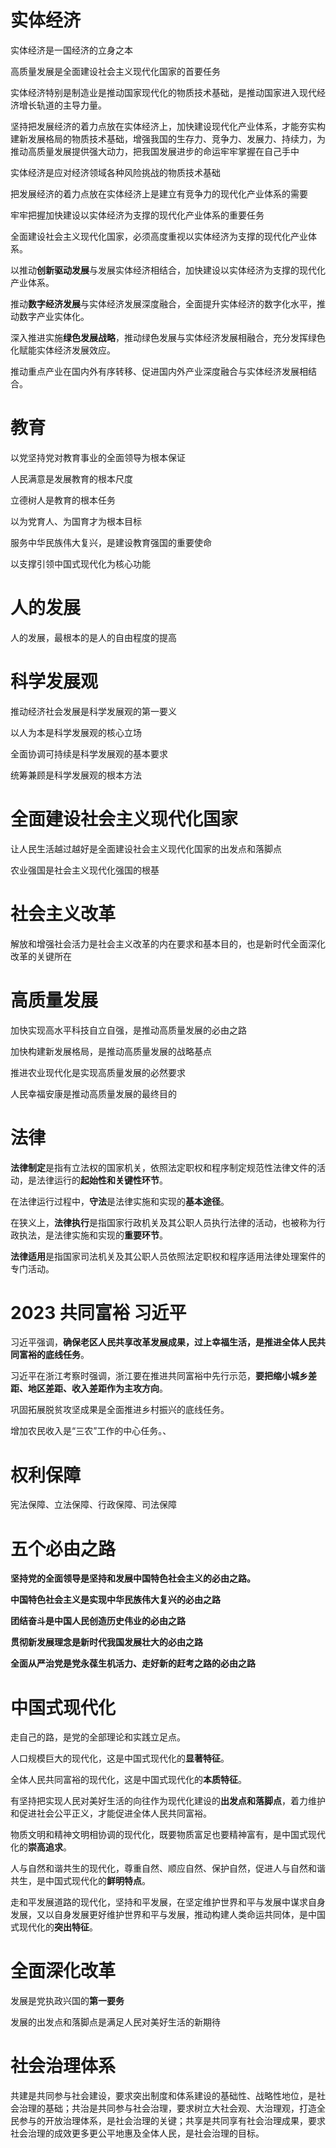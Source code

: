 # 实体经济

实体经济是一国经济的立身之本

高质量发展是全面建设社会主义现代化国家的首要任务

实体经济特别是制造业是推动国家现代化的物质技术基础，是推动国家进入现代经济增长轨道的主导力量。

坚持把发展经济的着力点放在实体经济上，加快建设现代化产业体系，才能夯实构建新发展格局的物质技术基础，增强我国的生存力、竞争力、发展力、持续力，为推动高质量发展提供强大动力，把我国发展进步的命运牢牢掌握在自己手中

实体经济是应对经济领域各种风险挑战的物质技术基础

把发展经济的着力点放在实体经济上是建立有竞争力的现代化产业体系的需要

牢牢把握加快建设以实体经济为支撑的现代化产业体系的重要任务

全面建设社会主义现代化国家，必须高度重视以实体经济为支撑的现代化产业体系。

以推动**创新驱动发展**与发展实体经济相结合，加快建设以实体经济为支撑的现代化产业体系。

推动**数字经济发展**与实体经济发展深度融合，全面提升实体经济的数字化水平，推动数字产业实体化。

深入推进实施**绿色发展战略**，推动绿色发展与实体经济发展相融合，充分发挥绿色化赋能实体经济发展效应。

推动重点产业在国内外有序转移、促进国内外产业深度融合与实体经济发展相结合。

# 教育

以党坚持党对教育事业的全面领导为根本保证

人民满意是发展教育的根本尺度

立德树人是教育的根本任务

以为党育人、为国育才为根本目标

服务中华民族伟大复兴，是建设教育强国的重要使命

以支撑引领中国式现代化为核心功能

# 人的发展

人的发展，最根本的是人的自由程度的提高

# 科学发展观

推动经济社会发展是科学发展观的第一要义

以人为本是科学发展观的核心立场

全面协调可持续是科学发展观的基本要求

统筹兼顾是科学发展观的根本方法

# 全面建设社会主义现代化国家

让人民生活越过越好是全面建设社会主义现代化国家的出发点和落脚点

农业强国是社会主义现代化强国的根基

# 社会主义改革

解放和增强社会活力是社会主义改革的内在要求和基本目的，也是新时代全面深化改革的关键所在

# 高质量发展

加快实现高水平科技自立自强，是推动高质量发展的必由之路

加快构建新发展格局，是推动高质量发展的战略基点

推进农业现代化是实现高质量发展的必然要求

人民幸福安康是推动高质量发展的最终目的

# 法律

**法律制定**是指有立法权的国家机关，依照法定职权和程序制定规范性法律文件的活动，是法律运行的**起始性和关键性环节**。

在法律运行过程中，**守法**是法律实施和实现的**基本途径**。

在狭义上，**法律执行**是指国家行政机关及其公职人员执行法律的活动，也被称为行政执法，是法律实施和实现的**重要环节**。

**法律适用**是指国家司法机关及其公职人员依照法定职权和程序适用法律处理案件的专门活动。

# 2023 共同富裕 习近平

习近平强调，**确保老区人民共享改革发展成果，过上幸福生活，是推进全体人民共同富裕的底线任务**。

习近平在浙江考察时强调，浙江要在推进共同富裕中先行示范，**要把缩小城乡差距、地区差距、收入差距作为主攻方向**。

巩固拓展脱贫攻坚成果是全面推进乡村振兴的底线任务。

增加农民收入是“三农”工作的中心任务。、

# 权利保障

宪法保障、立法保障、行政保障、司法保障

# 五个必由之路

**坚持党的全面领导是坚持和发展中国特色社会主义的必由之路。**

**中国特色社会主义是实现中华民族伟大复兴的必由之路**

**团结奋斗是中国人民创造历史伟业的必由之路**

**贯彻新发展理念是新时代我国发展壮大的必由之路**

**全面从严治党是党永葆生机活力、走好新的赶考之路的必由之路**

# 中国式现代化 

走自己的路，是党的全部理论和实践立足点。

人口规模巨大的现代化，这是中国式现代化的**显著特征**。

全体人民共同富裕的现代化，这是中国式现代化的**本质特征**。

有坚持把实现人民对美好生活的向往作为现代化建设的**出发点和落脚点**，着力维护和促进社会公平正义，才能促进全体人民共同富裕。

物质文明和精神文明相协调的现代化，既要物质富足也要精神富有，是中国式现代化的**崇高追求**。

人与自然和谐共生的现代化，尊重自然、顺应自然、保护自然，促进人与自然和谐共生，是中国式现代化的**鲜明特点**。

走和平发展道路的现代化，坚持和平发展，在坚定维护世界和平与发展中谋求自身发展，又以自身发展更好维护世界和平与发展，推动构建人类命运共同体，是中国式现代化的**突出特征**。

# 全面深化改革

发展是党执政兴国的**第一要务**

发展的出发点和落脚点是满足人民对美好生活的新期待

# 社会治理体系

共建是共同参与社会建设，要求突出制度和体系建设的基础性、战略性地位，是社会治理的基础；共治是共同参与社会治理，要求树立大社会观、大治理观，打造全民参与的开放治理体系，是社会治理的关键；共享是共同享有社会治理成果，要求社会治理的成效更多更公平地惠及全体人民，是社会治理的目标。
